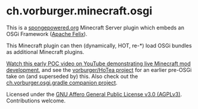 # ch.vorburger.minecraft.osgi

This is a [spongepowered.org](https://www.spongepowered.org/) Minecraft Server plugin which embeds an OSGi Framework ([Apache Felix](http://felix.apache.org/)).

This Minecraft plugin can then (dynamically, HOT, re-*) load OSGi bundles as additional Minecraft plugins.

[Watch this early POC video on YouTube demonstrating live Minecraft mod development](https://www.youtube.com/watch?v=mibW8MhenGc), and see the [vorburger/HoTea project](https://github.com/vorburger/HoTea) for an earlier pre-OSGi take on (and superseded by) this.  Also check out the [ch.vorburger.osgi.gradle companion project](https://github.com/vorburger/ch.vorburger.osgi.gradle).

Licensed under the [GNU Affero General Public License v3.0 (AGPLv3)](LICENSE).  Contributions welcome.
